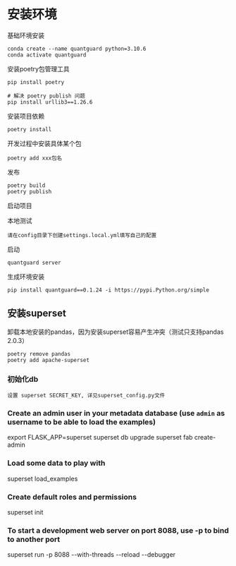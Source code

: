 # 安装环境
基础环境安装
``` 
conda create --name quantguard python=3.10.6
conda activate quantguard

```
安装poetry包管理工具

```
pip install poetry

# 解决 poetry publish 问题
pip install urllib3==1.26.6
```

安装项目依赖
```
poetry install
```

开发过程中安装具体某个包
```
poetry add xxx包名
```

发布
```
poetry build
poetry publish
```

启动项目

本地测试
```
请在config目录下创建settings.local.yml填写自己的配置
```
启动
```
quantguard server
```

生成环境安装
```
pip install quantguard==0.1.24 -i https://pypi.Python.org/simple 
```

## 安装superset

卸载本地安装的pandas，因为安装superset容易产生冲突（测试只支持pandas 2.0.3）
```
poetry remove pandas
poetry add apache-superset
```

### 初始化db
```
设置 superset SECRET_KEY, 详见superset_config.py文件
```

### Create an admin user in your metadata database (use `admin` as username to be able to load the examples)
export FLASK_APP=superset
superset db upgrade
superset fab create-admin

### Load some data to play with
superset load_examples

### Create default roles and permissions
superset init

### To start a development web server on port 8088, use -p to bind to another port
superset run -p 8088 --with-threads --reload --debugger